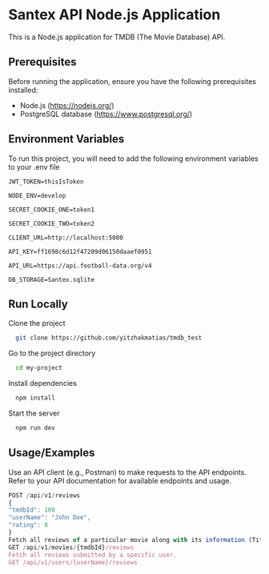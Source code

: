 # Santex API Node.js Application

This is a Node.js application for TMDB (The Movie Database) API.

## Prerequisites

Before running the application, ensure you have the following prerequisites installed:

- Node.js (https://nodejs.org/)
- PostgreSQL database (https://www.postgresql.org/)
## Environment Variables

To run this project, you will need to add the following environment variables to your .env file

`JWT_TOKEN=thisIsToken`

`NODE_ENV=develop`

`SECRET_COOKIE_ONE=token1`

`SECRET_COOKIE_TWO=token2`

`CLIENT_URL=http://localhost:5000`

`API_KEY=ff1698c6d12f47209d06150daaef0951`

`API_URL=https://api.football-data.org/v4`

`DB_STORAGE=Santex.sqlite`


## Run Locally

Clone the project

```bash
  git clone https://github.com/yitzhakmatias/tmdb_test
```

Go to the project directory

```bash
  cd my-project
```

Install dependencies

```bash
  npm install
```

Start the server

```bash
  npm run dev
```

## Usage/Examples
Use an API client (e.g., Postman) to make requests to the API endpoints.
Refer to your API documentation for available endpoints and usage.
```javascript
POST /api/v1/reviews
{
"tmdbId": 100
"userName": "John Doe",
"rating": 8
}
Fetch all reviews of a particular movie along with its information (Title, release date, poster, and overview).
GET /api/v1/movies/{tmdbId}/reviews
Fetch all reviews submitted by a specific user.
GET /api/v1/users/{userName}/reviews
```


